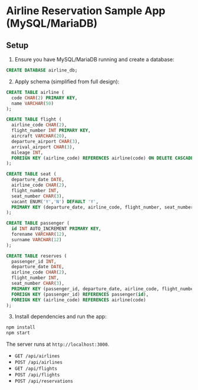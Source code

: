 # Airline Reservation Sample App (MySQL/MariaDB)

## Setup

1. Ensure you have MySQL/MariaDB running and create a database:

```sql
CREATE DATABASE airline_db;
```

2. Apply schema (simplified from full design):

```sql
CREATE TABLE airline (
  code CHAR(2) PRIMARY KEY,
  name VARCHAR(50)
);

CREATE TABLE flight (
  airline_code CHAR(2),
  flight_number INT PRIMARY KEY,
  aircraft VARCHAR(20),
  departure_airport CHAR(3),
  arrival_airport CHAR(3),
  mileage INT,
  FOREIGN KEY (airline_code) REFERENCES airline(code) ON DELETE CASCADE
);

CREATE TABLE seat (
  departure_date DATE,
  airline_code CHAR(2),
  flight_number INT,
  seat_number CHAR(3),
  vacant ENUM('Y','N') DEFAULT 'Y',
  PRIMARY KEY (departure_date, airline_code, flight_number, seat_number)
);

CREATE TABLE passenger (
  id INT AUTO_INCREMENT PRIMARY KEY,
  forename VARCHAR(12),
  surname VARCHAR(12)
);

CREATE TABLE reserves (
  passenger_id INT,
  departure_date DATE,
  airline_code CHAR(2),
  flight_number INT,
  seat_number CHAR(3),
  PRIMARY KEY (passenger_id, departure_date, airline_code, flight_number, seat_number),
  FOREIGN KEY (passenger_id) REFERENCES passenger(id),
  FOREIGN KEY (airline_code) REFERENCES airline(code)
);
```

3. Install dependencies and run the app:

```bash
npm install
npm start
```

The server runs at `http://localhost:3000`.

- `GET /api/airlines`
- `POST /api/airlines`
- `GET /api/flights`
- `POST /api/flights`
- `POST /api/reservations`
